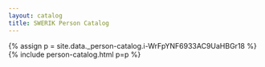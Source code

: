 ```yaml
---
layout: catalog
title: SWERIK Person Catalog
---
```

{% assign p = site.data._person-catalog.i-WrFpYNF6933AC9UaHBGr18 %}
{% include person-catalog.html p=p %}

